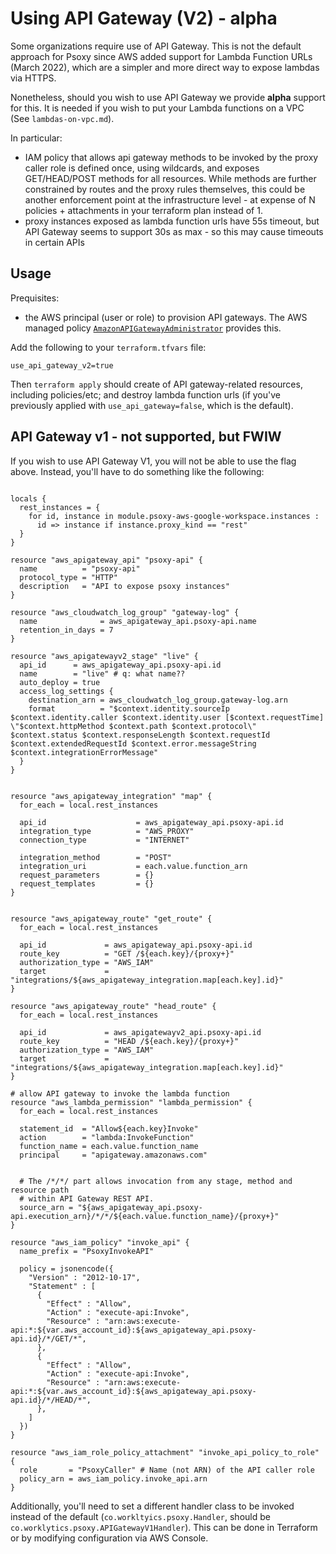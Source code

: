 # Using API Gateway (V2) - alpha

Some organizations require use of API Gateway. This is not the default approach for Psoxy since
AWS added support for Lambda Function URLs (March 2022), which are a simpler and more direct way
to expose lambdas via HTTPS.

Nonetheless, should you wish to use API Gateway we provide **alpha** support for this. It is needed
if you wish to put your Lambda functions on a VPC (See `lambdas-on-vpc.md`).

In particular:
  - IAM policy that allows api gateway methods to be invoked by the proxy caller role is defined once, using wildcards,
    and exposes GET/HEAD/POST methods for all resources.  While methods are further constrained by routes and the proxy
    rules themselves, this could be another enforcement point at the infrastructure level - at expense of N policies +
    attachments in your terraform plan instead of 1.
  - proxy instances exposed as lambda function urls have 55s timeout, but API Gateway seems to support 30s as max - so
    this may cause timeouts in certain APIs


## Usage
Prequisites:
- the AWS principal (user or role) to provision API gateways. The AWS managed policy [`AmazonAPIGatewayAdministrator`](https://docs.aws.amazon.com/aws-managed-policy/latest/reference/AmazonAPIGatewayAdministrator.html)
  provides this.

Add the following to your `terraform.tfvars` file:
```hcl
use_api_gateway_v2=true
```

Then `terraform apply` should create of API gateway-related resources, including policies/etc; and
destroy lambda function urls (if you've previously applied with `use_api_gateway=false`, which is
the default).


## API Gateway v1 - not supported, but FWIW

If you wish to use API Gateway V1, you will not be able to use the flag above. Instead, you'll have
to do something like the following:

```hcl

locals {
  rest_instances = {
    for id, instance in module.psoxy-aws-google-workspace.instances :
      id => instance if instance.proxy_kind == "rest"
  }
}

resource "aws_apigateway_api" "psoxy-api" {
  name          = "psoxy-api"
  protocol_type = "HTTP"
  description   = "API to expose psoxy instances"
}

resource "aws_cloudwatch_log_group" "gateway-log" {
  name              = aws_apigateway_api.psoxy-api.name
  retention_in_days = 7
}

resource "aws_apigatewayv2_stage" "live" {
  api_id      = aws_apigateway_api.psoxy-api.id
  name        = "live" # q: what name??
  auto_deploy = true
  access_log_settings {
    destination_arn = aws_cloudwatch_log_group.gateway-log.arn
    format          = "$context.identity.sourceIp $context.identity.caller $context.identity.user [$context.requestTime] \"$context.httpMethod $context.path $context.protocol\" $context.status $context.responseLength $context.requestId $context.extendedRequestId $context.error.messageString $context.integrationErrorMessage"
  }
}


resource "aws_apigateway_integration" "map" {
  for_each = local.rest_instances

  api_id                    = aws_apigateway_api.psoxy-api.id
  integration_type          = "AWS_PROXY"
  connection_type           = "INTERNET"

  integration_method        = "POST"
  integration_uri           = each.value.function_arn
  request_parameters        = {}
  request_templates         = {}
}


resource "aws_apigateway_route" "get_route" {
  for_each = local.rest_instances

  api_id             = aws_apigateway_api.psoxy-api.id
  route_key          = "GET /${each.key}/{proxy+}"
  authorization_type = "AWS_IAM"
  target             = "integrations/${aws_apigateway_integration.map[each.key].id}"
}

resource "aws_apigateway_route" "head_route" {
  for_each = local.rest_instances

  api_id             = aws_apigatewayv2_api.psoxy-api.id
  route_key          = "HEAD /${each.key}/{proxy+}"
  authorization_type = "AWS_IAM"
  target             = "integrations/${aws_apigateway_integration.map[each.key].id}"
}

# allow API gateway to invoke the lambda function
resource "aws_lambda_permission" "lambda_permission" {
  for_each = local.rest_instances

  statement_id  = "Allow${each.key}Invoke"
  action        = "lambda:InvokeFunction"
  function_name = each.value.function_name
  principal     = "apigateway.amazonaws.com"


  # The /*/*/ part allows invocation from any stage, method and resource path
  # within API Gateway REST API.
  source_arn = "${aws_apigateway_api.psoxy-api.execution_arn}/*/*/${each.value.function_name}/{proxy+}"
}

resource "aws_iam_policy" "invoke_api" {
  name_prefix = "PsoxyInvokeAPI"

  policy = jsonencode({
    "Version" : "2012-10-17",
    "Statement" : [
      {
        "Effect" : "Allow",
        "Action" : "execute-api:Invoke",
        "Resource" : "arn:aws:execute-api:*:${var.aws_account_id}:${aws_apigateway_api.psoxy-api.id}/*/GET/*",
      },
      {
        "Effect" : "Allow",
        "Action" : "execute-api:Invoke",
        "Resource" : "arn:aws:execute-api:*:${var.aws_account_id}:${aws_apigateway_api.psoxy-api.id}/*/HEAD/*",
      },
    ]
  })
}

resource "aws_iam_role_policy_attachment" "invoke_api_policy_to_role" {
  role       = "PsoxyCaller" # Name (not ARN) of the API caller role
  policy_arn = aws_iam_policy.invoke_api.arn
}

```
Additionally, you'll need to set a different handler class to be invoked instead of the default
(`co.workltyics.psoxy.Handler`, should be `co.worklytics.psoxy.APIGatewayV1Handler`). This can be
done in Terraform or by modifying configuration via AWS Console.



